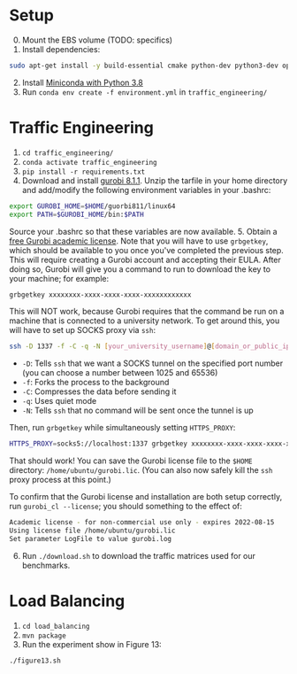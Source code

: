 # Setup
0. Mount the EBS volume (TODO: specifics)
1. Install dependencies:
  ```bash
  sudo apt-get install -y build-essential cmake python-dev python3-dev openjdk-11-jdk maven unzip zip htop
  ```
2. Install [Miniconda with Python 3.8](https://repo.anaconda.com/miniconda/Miniconda3-py38_4.10.3-Linux-x86_64.sh)
3. Run `conda env create -f environment.yml` in `traffic_engineering/`

# Traffic Engineering
1. `cd traffic_engineering/`
2. `conda activate traffic_engineering`
3. `pip install -r requirements.txt`
4. Download and install [gurobi 8.1.1](https://packages.gurobi.com/8.1/gurobi8.1.1_linux64.tar.gz). Unzip the tarfile in your home directory and
add/modify the following environment variables in your .bashrc:
```bash
export GUROBI_HOME=$HOME/guorbi811/linux64
export PATH=$GUROBI_HOME/bin:$PATH
```
Source your .bashrc so that these variables are now available.
5. Obtain a [free Gurobi academic
   license](https://www.gurobi.com/academia/academic-program-and-licenses/).
   Note that you will have to use `grbgetkey`, which should be available to you
   once you've completed the previous step. This will require creating a Gurobi
   account and accepting their EULA. After doing so, Gurobi will give you a command
   to run to download the key to your machine; for example:
   ```bash
   grbgetkey xxxxxxxx-xxxx-xxxx-xxxx-xxxxxxxxxxxx
   ```

   This will NOT work, because Gurobi requires that the command be run on a
   machine that is connected to a university network. To get around this, you
   will have to set up SOCKS proxy via `ssh`:
   ```bash
   ssh -D 1337 -f -C -q -N [your_university_username]@[domain_or_public_ip_of_machine_in_university_network]
   ```

  * `-D`: Tells `ssh` that we want a SOCKS tunnel on the specified port number (you can choose a number between 1025 and 65536)
  * `-f`: Forks the process to the background
  * `-C`: Compresses the data before sending it
  * `-q`: Uses quiet mode
  * `-N`: Tells `ssh` that no command will be sent once the tunnel is up

  Then, run `grbgetkey` while simultaneously setting `HTTPS_PROXY`:
  ```bash
  HTTPS_PROXY=socks5://localhost:1337 grbgetkey xxxxxxxx-xxxx-xxxx-xxxx-xxxxxxxxxxxx
  ```

  That should work! You can save the Gurobi license file to the `$HOME`
  directory: `/home/ubuntu/gurobi.lic`. (You can also now safely kill the
  `ssh` proxy process at this point.)

  To confirm that the Gurobi license and installation are both setup
  correctly, run `gurobi_cl --license`; you should something to the effect
  of:
  ```bash
  Academic license - for non-commercial use only - expires 2022-08-15
  Using license file /home/ubuntu/gurobi.lic
  Set parameter LogFile to value gurobi.log
  ```
6. Run `./download.sh` to download the traffic matrices used for our benchmarks.

# Load Balancing
1. `cd load_balancing`
2. `mvn package`
3. Run the experiment show in Figure 13: 

```./figure13.sh```